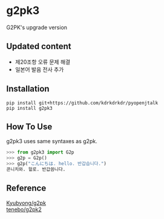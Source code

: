 # g2pk3
G2PK's upgrade version


## Updated content
* 제20조항 오류 문제 해결
* 일본어 발음 전사 추가

## Installation
```
pip install git+https://github.com/kdrkdrkdr/pyopenjtalk
pip install g2pk3
```

## How To Use
g2pk3 uses same syntaxes as g2pk.
```python
>>> from g2pk3 import G2p
>>> g2p = G2p()
>>> g2p("こんにちは. hello. 반갑습니다.")
콘니치와. 헐로. 반갑씀니다.
```

## Reference
[Kyubyong/g2pk](https://github.com/Kyubyong/g2pK)<br>
[tenebo/g2pk2](https://github.com/tenebo/g2pk2)
